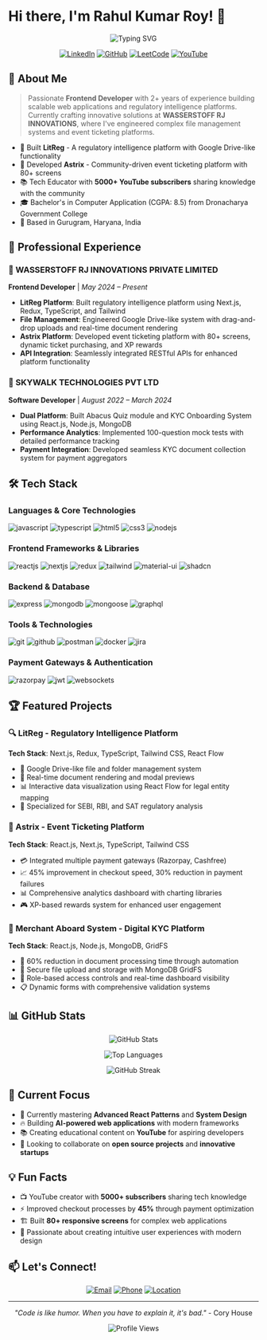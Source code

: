 # Hi there, I'm Rahul Kumar Roy! 👋

<div align="center">
  
![Typing SVG](https://readme-typing-svg.herokuapp.com?font=Fira+Code&pause=1000&color=2196F3&center=true&vCenter=true&width=435&lines=Frontend+Developer;Full+Stack+Developer;Tech+Educator;Problem+Solver)

[![LinkedIn](https://img.shields.io/badge/LinkedIn-0077B5?style=for-the-badge&logo=linkedin&logoColor=white)](https://linkedin.com/in/your-profile)
[![GitHub](https://img.shields.io/badge/GitHub-100000?style=for-the-badge&logo=github&logoColor=white)](https://github.com/your-username)
[![LeetCode](https://img.shields.io/badge/LeetCode-FFA116?style=for-the-badge&logo=leetcode&logoColor=black)](https://leetcode.com/your-profile)
[![YouTube](https://img.shields.io/badge/YouTube-FF0000?style=for-the-badge&logo=youtube&logoColor=white)](https://www.youtube.com/c/protechrahul)

</div>

## 🚀 About Me

> Passionate **Frontend Developer** with 2+ years of experience building scalable web applications and regulatory intelligence platforms. Currently crafting innovative solutions at **WASSERSTOFF RJ INNOVATIONS**, where I've engineered complex file management systems and event ticketing platforms.

- 🌟 Built **LitReg** - A regulatory intelligence platform with Google Drive-like functionality
- 🎫 Developed **Astrix** - Community-driven event ticketing platform with 80+ screens
- 📚 Tech Educator with **5000+ YouTube subscribers** sharing knowledge with the community
- 🎓 Bachelor's in Computer Application (CGPA: 8.5) from Dronacharya Government College
- 📍 Based in Gurugram, Haryana, India

## 💼 Professional Experience

### 🏢 WASSERSTOFF RJ INNOVATIONS PRIVATE LIMITED
**Frontend Developer** | *May 2024 – Present*

- **LitReg Platform**: Built regulatory intelligence platform using Next.js, Redux, TypeScript, and Tailwind
- **File Management**: Engineered Google Drive-like system with drag-and-drop uploads and real-time document rendering
- **Astrix Platform**: Developed event ticketing platform with 80+ screens, dynamic ticket purchasing, and XP rewards
- **API Integration**: Seamlessly integrated RESTful APIs for enhanced platform functionality

### 🏢 SKYWALK TECHNOLOGIES PVT LTD
**Software Developer** | *August 2022 – March 2024*

- **Dual Platform**: Built Abacus Quiz module and KYC Onboarding System using React.js, Node.js, MongoDB
- **Performance Analytics**: Implemented 100-question mock tests with detailed performance tracking
- **Payment Integration**: Developed seamless KYC document collection system for payment aggregators

## 🛠️ Tech Stack

### Languages & Core Technologies
<p>
<img src="https://img.shields.io/badge/JavaScript-F7DF1E?style=for-the-badge&logo=javascript&logoColor=black" alt="javascript" />
<img src="https://img.shields.io/badge/TypeScript-007ACC?style=for-the-badge&logo=typescript&logoColor=white" alt="typescript" />
<img src="https://img.shields.io/badge/HTML5-E34F26?style=for-the-badge&logo=html5&logoColor=white" alt="html5" />
<img src="https://img.shields.io/badge/CSS3-1572B6?style=for-the-badge&logo=css3&logoColor=white" alt="css3" />
<img src="https://img.shields.io/badge/Node.js-43853D?style=for-the-badge&logo=node.js&logoColor=white" alt="nodejs" />
</p>

### Frontend Frameworks & Libraries
<p>
<img src="https://img.shields.io/badge/React-20232A?style=for-the-badge&logo=react&logoColor=61DAFB" alt="reactjs" />
<img src="https://img.shields.io/badge/Next.js-000000?style=for-the-badge&logo=next.js&logoColor=white" alt="nextjs" />
<img src="https://img.shields.io/badge/Redux-593D88?style=for-the-badge&logo=redux&logoColor=white" alt="redux" />
<img src="https://img.shields.io/badge/Tailwind_CSS-38B2AC?style=for-the-badge&logo=tailwind-css&logoColor=white" alt="tailwind" />
<img src="https://img.shields.io/badge/Material--UI-0081CB?style=for-the-badge&logo=material-ui&logoColor=white" alt="material-ui" />
<img src="https://img.shields.io/badge/shadcn%2Fui-000000?style=for-the-badge&logo=shadcnui&logoColor=white" alt="shadcn" />
</p>

### Backend & Database
<p>
<img src="https://img.shields.io/badge/Express.js-404D59?style=for-the-badge&logo=express&logoColor=white" alt="express" />
<img src="https://img.shields.io/badge/MongoDB-4EA94B?style=for-the-badge&logo=mongodb&logoColor=white" alt="mongodb" />
<img src="https://img.shields.io/badge/Mongoose-880000?style=for-the-badge&logo=mongoose&logoColor=white" alt="mongoose" />
<img src="https://img.shields.io/badge/GraphQL-E10098?style=for-the-badge&logo=graphql&logoColor=white" alt="graphql" />
</p>

### Tools & Technologies
<p>
<img src="https://img.shields.io/badge/Git-F05032?style=for-the-badge&logo=git&logoColor=white" alt="git" />
<img src="https://img.shields.io/badge/GitHub-100000?style=for-the-badge&logo=github&logoColor=white" alt="github" />
<img src="https://img.shields.io/badge/Postman-FF6C37?style=for-the-badge&logo=postman&logoColor=white" alt="postman" />
<img src="https://img.shields.io/badge/Docker-2496ED?style=for-the-badge&logo=docker&logoColor=white" alt="docker" />
<img src="https://img.shields.io/badge/Jira-0052CC?style=for-the-badge&logo=jira&logoColor=white" alt="jira" />
</p>

### Payment Gateways & Authentication
<p>
<img src="https://img.shields.io/badge/Razorpay-02042B?style=for-the-badge&logo=razorpay&logoColor=3395FF" alt="razorpay" />
<img src="https://img.shields.io/badge/JWT-black?style=for-the-badge&logo=JSON%20web%20tokens" alt="jwt" />
<img src="https://img.shields.io/badge/WebSockets-010101?style=for-the-badge&logo=socketdotio&logoColor=white" alt="websockets" />
</p>

## 🏆 Featured Projects

### 🔍 LitReg - Regulatory Intelligence Platform
**Tech Stack**: Next.js, Redux, TypeScript, Tailwind CSS, React Flow

- 📁 Google Drive-like file and folder management system
- 🔄 Real-time document rendering and modal previews
- 📊 Interactive data visualization using React Flow for legal entity mapping
- 🎯 Specialized for SEBI, RBI, and SAT regulatory analysis

### 🎫 Astrix - Event Ticketing Platform
**Tech Stack**: React.js, Next.js, TypeScript, Tailwind CSS

- 💳 Integrated multiple payment gateways (Razorpay, Cashfree)
- 📈 45% improvement in checkout speed, 30% reduction in payment failures
- 📊 Comprehensive analytics dashboard with charting libraries
- 🎮 XP-based rewards system for enhanced user engagement

### 🏢 Merchant Aboard System - Digital KYC Platform
**Tech Stack**: React.js, Node.js, MongoDB, GridFS

- 🚀 60% reduction in document processing time through automation
- 🔐 Secure file upload and storage with MongoDB GridFS
- 👥 Role-based access controls and real-time dashboard visibility
- 📋 Dynamic forms with comprehensive validation systems

## 📊 GitHub Stats

<div align="center">
  
![GitHub Stats](https://github-readme-stats.vercel.app/api?username=your-username&show_icons=true&theme=tokyonight&hide_border=true&count_private=true)

![Top Languages](https://github-readme-stats.vercel.app/api/top-langs/?username=your-username&theme=tokyonight&hide_border=true&layout=compact)

![GitHub Streak](https://github-readme-streak-stats.herokuapp.com/?user=your-username&theme=tokyonight&hide_border=true)

</div>

## 🎯 Current Focus

- 🌱 Currently mastering **Advanced React Patterns** and **System Design**
- 🔥 Building **AI-powered web applications** with modern frameworks
- 📚 Creating educational content on **YouTube** for aspiring developers
- 🤝 Looking to collaborate on **open source projects** and **innovative startups**

## 💡 Fun Facts

- 📺 YouTube creator with **5000+ subscribers** sharing tech knowledge
- ⚡ Improved checkout processes by **45%** through payment optimization
- 🏗️ Built **80+ responsive screens** for complex web applications
- 🎨 Passionate about creating intuitive user experiences with modern design

## 📫 Let's Connect!

<div align="center">

[![Email](https://img.shields.io/badge/Email-rahulroy177602%40gmail.com-red?style=for-the-badge&logo=gmail&logoColor=white)](mailto:rahulroy177602@gmail.com)
[![Phone](https://img.shields.io/badge/Phone-%2B91--8076880526-green?style=for-the-badge&logo=phone&logoColor=white)](tel:+918076880526)
[![Location](https://img.shields.io/badge/Location-Gurugram,%20Haryana-blue?style=for-the-badge&logo=location&logoColor=white)]()

</div>

---

<div align="center">
  
*"Code is like humor. When you have to explain it, it's bad."* - Cory House

![Profile Views](https://komarev.com/ghpvc/?username=your-username&color=brightgreen&style=for-the-badge)

</div>
